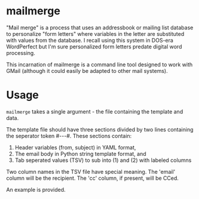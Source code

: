 # mailmerge

"Mail merge" is a process that uses an addressbook or mailing list
database to personalize "form letters" where variables in the letter
are substituted with values from the database.  I recall using this
system in DOS-era WordPerfect but I'm sure personalized form letters
predate digital word processing.

This incarnation of mailmerge is a command line tool designed to work
with GMail (although it could easily be adapted to other mail
systems).

# Usage

`mailmerge` takes a single argument - the file containing the template
and data.

The template file should have three sections divided by two lines
containing the seperator token #---#.  These sections contain:

  1. Header variables (from, subject) in YAML format,
  2. The email body in Python string template format, and
  3. Tab seperated values (TSV) to sub into (1) and (2) with labeled columns

Two column names in the TSV file have special meaning.  The 'email' column
will be the recipient.  The 'cc' column, if present, will be CCed.

An example is provided.
